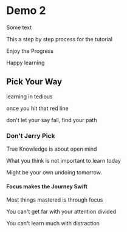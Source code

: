 # Demo 2

Some text

This a step by step process for the tutorial

Enjoy the Progress

Happy learning

## Pick Your Way

learning in tedious

once you hit that red line

don't let your say fall, find your path

### Don't Jerry Pick

True Knowledge is about open mind

What you think is not important to learn today

Might be your own undoing tomorrow.

#### Focus makes the Journey Swift

Most things mastered is through focus

You can't get far with your attention divided

You can't learn much with distraction
